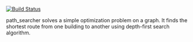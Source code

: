 [![Build Status](https://travis-ci.org/orionoiro/path_searcher.svg?branch=master)](https://travis-ci.org/orionoiro/path_searcher)

path_searcher solves a simple optimization problem on a graph. 
It finds the shortest route from one building to another using depth-first search algorithm.
